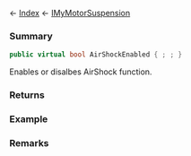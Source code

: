 ← [Index](Api-Index) ← [IMyMotorSuspension](Sandbox.ModAPI.Ingame.IMyMotorSuspension)

### Summary

```csharp
public virtual bool AirShockEnabled { ; ; }
```

Enables or disalbes AirShock function.

### Returns

### Example

### Remarks

